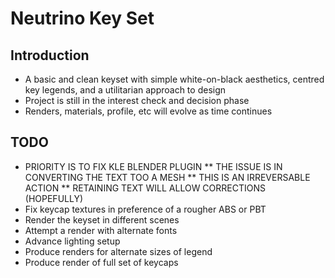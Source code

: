 # Neutrino Key Set
## Introduction
* A basic and clean keyset with simple white-on-black aesthetics, centred key legends, and a utilitarian approach to design 
* Project is still in the interest check and decision phase
* Renders, materials, profile, etc will evolve as time continues
## TODO
* PRIORITY IS TO FIX KLE BLENDER PLUGIN
** THE ISSUE IS IN CONVERTING THE TEXT TOO A MESH
** THIS IS AN IRREVERSABLE ACTION
** RETAINING TEXT WILL ALLOW CORRECTIONS (HOPEFULLY)
* Fix keycap textures in preference of a rougher ABS or PBT
* Render the keyset in different scenes
* Attempt a render with alternate fonts 
* Advance lighting setup
* Produce renders for alternate sizes of legend
* Produce render of full set of keycaps
